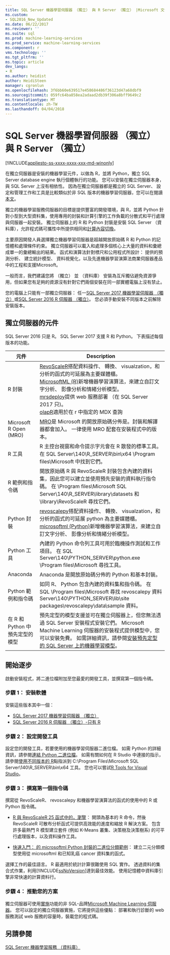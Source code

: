 ```yaml
---
title: SQL Server 機器學習伺服器 （獨立） 與 R Server （獨立） |Microsoft 文件
ms.custom:
- SQL2016_New_Updated
ms.date: 06/22/2017
ms.reviewer: ''
ms.suite: sql
ms.prod: machine-learning-services
ms.prod_service: machine-learning-services
ms.component: r
vms.technology: ''
ms.tgt_pltfrm: ''
ms.topic: article
dev_langs:
- R
ms.author: heidist
author: HeidiSteen
manager: cgronlun
ms.openlocfilehash: 3f6bb60e639517e458684486f36123d47a68dbf9
ms.sourcegitcommit: 059fc64ba858ea2adaad2db39f306a8bff9649c2
ms.translationtype: MT
ms.contentlocale: zh-TW
ms.lasthandoff: 04/04/2018
---
```

# <a name="sql-server-machine-learning-server-standalone-and-r-server-standalone"></a>SQL Server 機器學習伺服器 （獨立） 與 R Server （獨立）
[!INCLUDE[appliesto-ss-xxxx-xxxx-xxx-md-winonly](../../includes/appliesto-ss-xxxx-xxxx-xxx-md-winonly.md)]

在獨立伺服器是安裝的機器學習元件，以做為 R，並將 Python，獨立 SQL Server database engine 執行個體執行的功能。 您可以安裝在獨立伺服器本身，與 SQL Server 上沒有相依性。 因為在獨立伺服器都是獨立的 SQL Server、 設定和管理工作和工具是比較類似於非 SQL 版本的機器學習伺服器，您可以在閱讀[本文](https://docs.microsoft.com/machine-learning-server/what-is-machine-learning-server)。

獨立的機器學習服務伺服器的目標是提供豐富的開發環境，與 R，並將 Python 針對小型到大型資料集，使用專用的封裝和計算引擎的工作負載的分散式和平行處理與伺服器一起安裝。 獨立伺服器上的 R 和 Python 封裝是安裝 SQL Server （資料庫），允許程式碼可攜性中所提供相同和[計算內容切換](https://docs.microsoft.com/machine-learning-server/r/concept-what-is-compute-context)。

主要原因開發人員選擇獨立機器學習伺服器是超越開放原始碼 R 和 Python 的記憶體和處理條件約束。 獨立伺服器可以載入和處理多個核心上大量的資料和彙總成單一的彙總輸出的結果。 函式和演算法針對標尺和公用程式所設計： 提供的預測分析、 建立統計模型、 資料視覺化，以及先進機器學習演算法商業伺服器產品中的工程和支援Microsoft。

一般而言，我們建議您將 （獨立） 並 （資料庫） 安裝為互斥獨佔避免資源爭用，但如果您有足夠的資源沒有針對它們兩個安裝在同一部實體電腦上沒有禁止。

您的電腦上只能有一部獨立伺服器： 任一[SQL Server 2017 機器學習伺服器 （獨立）](../install/sql-machine-learning-standalone-windows-install.md)或[SQL Server 2016 R 伺服器 （獨立）](../install/sql-r-standalone-windows-install.md)。 您必須手動安裝不同版本之前解除安裝版本。

## <a name="components-of-a-standalone-server"></a>獨立伺服器的元件

SQL Server 2016 只是 R。 SQL Server 2017 支援 R 和 Python。 下表描述每個版本的功能。

| 元件 | Description |
|-----------|-------------|
| R 封裝 | [RevoScaleR](revoscaler-overview.md)搭配資料操作、 轉換、 visualzation，和分析的函式的可延展為主要媒體櫃。  <br/>[MicrosoftML (R)](https://docs.microsoft.com/machine-learning-server/r-reference/microsoftml/microsoftml-package)新增機器學習演算法，來建立自訂文字分析、 影像分析和情緒分析模型。 <br/>[mrsdeploy](operationalization-with-mrsdeploy.md)提供 web 服務部署 （在 SQL Server 2017 只)。 <br/>[olapR](how-to-create-mdx-queries-using-olapr.md)適用於在 r 中指定的 MDX 查詢|
| Microsoft R Open (MRO) | [MRO](https://mran.microsoft.com/open)是 Microsoft 的開放原始碼分佈是。封裝和解譯器都會加入。 一律使用 MRO 配套在安裝程式中的版本。 |
| R 工具 | R 主控台視窗和命令提示字元會在 R 散發的標準工具。 在 SQL Server\140\R_SERVER\bin\x64 \Program files\Microsoft 中找到它們。 |
| R 範例和指令碼 |  開放原始碼 R 與 RevoScaleR 封裝包含內建的資料集，因此您可以建立並使用預先安裝的資料執行指令碼。 在 \Program files\Microsoft SQL Server\140\R_SERVER\library\datasets 和 \library\RevoScaleR 尋找它們。 |
| Python 封裝 | [revoscalepy](../python/what-is-revoscalepy.md)搭配資料操作、 轉換、 visualzation，和分析的函式的可延展 python 為主要媒體櫃。 <br/>[microsoftml (Python)](https://docs.microsoft.com/machine-learning-server/python-reference/microsoftml/microsoftml-package)新增機器學習演算法，來建立自訂文字分析、 影像分析和情緒分析模型。  |
| Python 工具 | 內建的 Python 命令列工具可用於臨機操作測試和工作項目。 在 SQL Server\140\PYTHON_SERVER\python.exe \Program files\Microsoft 尋找工具。 |
| Anaconda | Anaconda 是開放原始碼分佈的 Python 和基本封裝。 |
| Python 範例和指令碼 | 如同 R、 Python 包含內建的資料集和指令碼。 在 SQL \Program files\Microsoft 尋找 revoscalepy 資料 Server\140\PYTHON_SERVER\lib\site packages\revoscalepy\data\sample 資料。 |
| 在 R 和 Python 中預先定型的模型 | 預先定型的模型支援並可在獨立伺服器上，但您無法透過 SQL Server 安裝程式安裝它們。 Microsoft Machine Learning 伺服器的安裝程式提供模型中，您可以安裝免費。 如需詳細資訊，請參閱[安裝預先定型的 SQL Server 上的機器學習模型](install-pretrained-models-sql-server.md)。 |

## <a name="get-started-step-by-step"></a>開始逐步

啟動安裝程式，將二進位檔附加至您最愛的開發工具，並撰寫第一個指令碼。

### <a name="step-1-install-the-software"></a>步驟 1： 安裝軟體

安裝這些版本其中一個：

+ [SQL Server 2017 機器學習伺服器 （獨立）](../install/sql-machine-learning-standalone-windows-install.md)
+ [SQL Server 2016 R 伺服器 （獨立）-只有 R](../install/sql-r-standalone-windows-install.md)

### <a name="step-2-configure-a-development-tool"></a>步驟 2： 設定開發工具

設定您的開發工具，若要使用的機器學習伺服器二進位檔。 如需 Python 的詳細資訊，請參閱[連結 Python 二進位檔](https://docs.microsoft.com/machine-learning-server/python/quickstart-python-tools)。 如需有關如何在 R Studio 中連接的指示，請參閱[使用不同版本的 R](https://support.rstudio.com/hc/en-us/articles/200486138-Using-Different-Versions-of-R)點指派到 C:\Program Files\Microsoft SQL Server\140\R_SERVER\bin\x64 工具。 您也可以嘗試[R Tools for Visual Studio](https://docs.microsoft.com/visualstudio/rtvs/installation)。 

### <a name="step-3-write-your-first-script"></a>步驟 3： 撰寫第一個指令碼

撰寫從 RevoScaleR、 revoscalepy 和機器學習演算法的函式的使用中的 R 或 Python 指令碼。
  
  + [R 與 RevoScaleR 25 函式中的，瀏覽](https://docs.microsoft.com/machine-learning-server/r/tutorial-r-to-revoscaler)： 開頭為基本的 R 命令，然後 RevoScaleR 可散布分析函式可提供高效能的進度和縮放 R 解決方案。 包含許多最熱門 R 模型建立套件 (例如 	K-Means 叢集、決策樹及決策樹系) 的可平行處理版本，以及資料操作工具。

  + [快速入門： 的 microsoftml Python 封裝的二進位分類範例](https://docs.microsoft.com/machine-learning-server/python/quickstart-binary-classification-with-microsoftml)： 建立二元分類模型使用從 microsoftml 和已知乳癌 cancer 資料集的函式。

選擇工作的最佳語言。 R 最適用於統計計算很難使用 SQL 實作。 透過資料的集合式作業，利用[!INCLUDE[ssNoVersion](../../includes/ssnoversion-md.md)]達到最佳效能。 使用記憶體中資料庫引擎非常快速的計算資料行。

### <a name="step-4-operationalize-your-solution"></a>步驟 4： 推動您的方案

獨立伺服器可使用[實施](https://docs.microsoft.com//machine-learning-server/what-is-operationalization)功能的非 SQL-品牌[Microsoft Machine Learning 伺服器](https://docs.microsoft.com/machine-learning-server/what-is-machine-learning-server)。 您可以設定的獨立伺服器實施，它將提供這些優點： 部署和執行診斷的 web 服務測試 web 服務的容量時，裝載您的程式碼。

## <a name="see-also"></a>另請參閱

 [SQL Server 機器學習服務 （資料庫）](sql-server-r-services.md)

